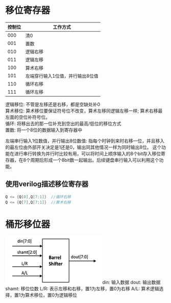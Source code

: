 # 移位寄存器
|  控制位 |  工作方式  |
|  ----  |  ----  |
| 000 | 清0 |
| 001 | 置数 |
| 010 | 逻辑右移 |
| 011 | 逻辑左移 |
| 100 | 算术右移 |
| 101 | 左端穿行输入1位值，并行输出8位值 |
| 110 | 循环右移 |
| 111 | 循环左移 |

逻辑移位: 不管是左移还是右移，都是空缺处补0  
算术移位: 算术移位要保证符号位不改变，算术左移同逻辑左移一样; 算术右移最左面的空位补符号位。  
循环: 将移出去的那一位补充到空出的最高/低位的移位方式  
置数: 将一个8位的数据输入到寄存器中  

左端串行输入1位数值，并行输出8位数值: 指每个时钟到来时右移一位，并且移入的最左位由外部开关决定是1还是0，输出同其他情况一样为同时输出8位。
这个功能在进行串行转换为并行时比较有用，可以将时间上顺序输入的8个bit存入移位寄存器，在8个周期后形成一个8bit数一起输出。后续键盘串行输入可以利用这个功能。
## 使用verilog描述移位寄存器
```verilog
Q <= {Q[0],Q[7:1]}  //循环右移
Q <= {Q[7],Q[7:1]}  //算术右移
```

# 桶形移位器  
<img src="img/桶形移位器.png" height="150" width="300" />  
din: 输入数据  
dout: 输出数据  
shamt: 移位位数  
L/R: 表示左移和右移，置1为左移，置0为右移  
A/L: 算术逻辑选择，置1为算术移位，置0为逻辑移位  


